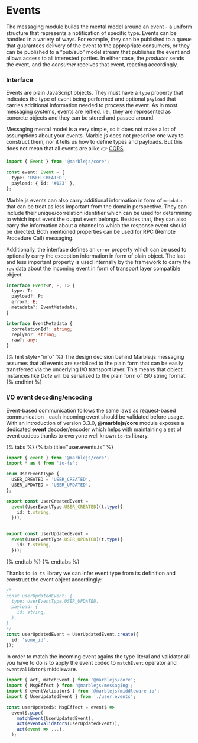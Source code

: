 # Events

The messaging module builds the mental model around an event - a uniform structure that represents a notification of specific type. Events can be handled in a variety of ways. For example, they can be published to a queue that guarantees delivery of the event to the appropriate consumers, or they can be published to a “pub/sub” model stream that publishes the event and allows access to all interested parties. In either case, the _producer_ sends the event, and the _consumer_ receives that event, reacting accordingly.

### Interface

Events are plain JavaScript objects. They must have a `type` property that indicates the type of event being performed and optional `payload` that carries additional information needed to process the event. As in most messaging systems, events are reified, i.e., they are represented as concrete objects and they can be stored and passed around.

Messaging mental model is a very simple, so it does not make a lot of assumptions about your events. Marble.js does not prescribe one way to construct them, nor it tells us how to define types and payloads. But this does not mean that all events are alike  👉 [CQRS](../cqrs.md).

```typescript
import { Event } from '@marblejs/core';

const event: Event = {
  type: 'USER_CREATED',
  payload: { id: '#123' },
};
```

Marble.js events can also carry additional information in form of  `metdata` that can be treat as less important from the domain perspective. They can include their unique/correlation identifier which can be used for determining to which input event the output event belongs. Besides that, they can also carry the information about a channel to which the response event should be directed. Both mentioned properties can be used for RPC \(Remote Procedure Call\) messaging.

Additionally, the interface defines an `error` property which can be used to optionally carry the exception information in form of plain object. The last and less important property is used internally by the framework to carry the `raw` data about the incoming event in form of transport layer compatible object.

```typescript
interface Event<P, E, T> {
  type: T;
  payload?: P;
  error?: E;
  metadata?: EventMetadata;
}

```

```typescript
interface EventMetadata {
  correlationId?: string;
  replyTo?: string;
  raw?: any;
}
```

{% hint style="info" %}
The design decision behind Marble.js messaging assumes that all events are serialized to the plain form that can be easily transferred via the underlying I/O transport layer. This means that  object instances like _Date_ will be serialized to the plain form of ISO string format.
{% endhint %}

### I/O event decoding/encoding

Event-based communication follows the same laws as request-based communication - each incoming event should be validated before usage. With an introduction of version 3.3.0, **@marblejs/core** module exposes a dedicated **event** decoder/encoder which helps with maintaining a set of event codecs thanks to everyone well known `io-ts` library.

{% tabs %}
{% tab title="user.events.ts" %}
```typescript
import { event } from '@marblejs/core';
import * as t from 'io-ts';

enum UserEventType {
  USER_CREATED = 'USER_CREATED',
  USER_UPDATED = 'USER_UPDATED',
};

export const UserCreatedEvent =
  event(UserEventType.USER_CREATED)(t.type({
    id: t.string,
  }));
  

export const UserUpdatedEvent =
  event(UserEventType.USER_UPDATED)(t.type({
    id: t.string,
  }));
```
{% endtab %}
{% endtabs %}

Thanks to `io-ts` library we can infer event type from its definition and construct the event object accordingly:

```typescript
/*
const userUpdatedEvent: {
  type: UserEventType.USER_UPDATED,
  payload: {
    id: string,
  },
}
*/
const userUpdatedEvent = UserUpdatedEvent.create({ 
  id: 'some_id',
});
```

In order to match the incoming event agains the type literal and validator all you have to do is to apply the event codec to `matchEvent` operator and `eventValidator$` middleware.

```typescript
import { act, matchEvent } from '@marblejs/core';
import { MsgEffect } from '@marblejs/messaging';
import { eventValidator$ } from '@marblejs/middleware-io';
import { UserUpdatedEvent } from './user.events';

const userUpdated$: MsgEffect = event$ =>
  event$.pipe(
    matchEvent(UserUpdatedEvent),
    act(eventValidator$(UserUpdatedEvent)),
    act(event => ...),
  );
```

